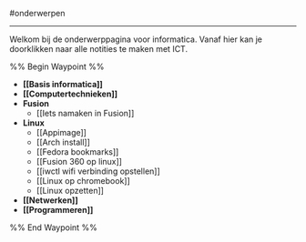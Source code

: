 #onderwerpen 

---

Welkom bij de onderwerppagina voor informatica. Vanaf hier kan je doorklikken naar alle notities te maken met ICT.

%% Begin Waypoint %%
- **[[Basis informatica]]**
- **[[Computertechnieken]]**
- **Fusion**
	- [[Iets namaken in Fusion]]
- **Linux**
	- [[Appimage]]
	- [[Arch install]]
	- [[Fedora bookmarks]]
	- [[Fusion 360 op linux]]
	- [[iwctl wifi verbinding opstellen]]
	- [[Linux op chromebook]]
	- [[Linux opzetten]]
- **[[Netwerken]]**
- **[[Programmeren]]**

%% End Waypoint %%